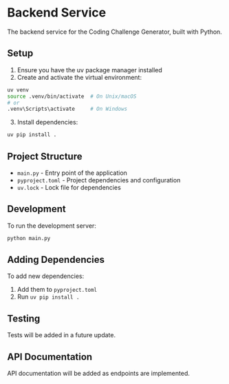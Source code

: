 # Backend Service

The backend service for the Coding Challenge Generator, built with Python.

## Setup

1. Ensure you have the uv package manager installed
2. Create and activate the virtual environment:
```bash
uv venv
source .venv/bin/activate  # On Unix/macOS
# or
.venv\Scripts\activate     # On Windows
```

3. Install dependencies:
```bash
uv pip install .
```

## Project Structure

- `main.py` - Entry point of the application
- `pyproject.toml` - Project dependencies and configuration
- `uv.lock` - Lock file for dependencies

## Development

To run the development server:

```bash
python main.py
```

## Adding Dependencies

To add new dependencies:

1. Add them to `pyproject.toml`
2. Run `uv pip install .`

## Testing

Tests will be added in a future update.

## API Documentation

API documentation will be added as endpoints are implemented.